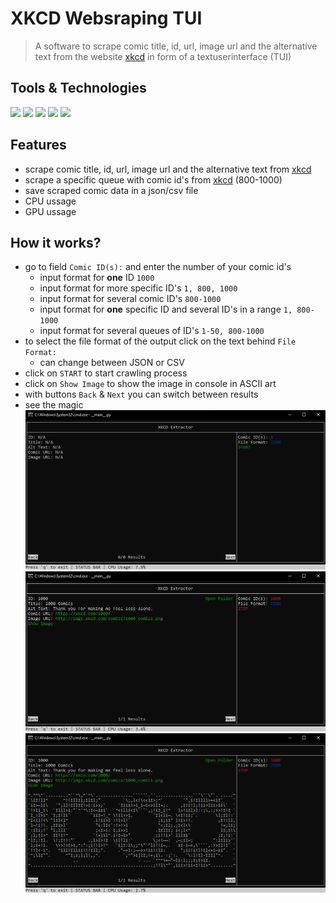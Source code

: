 # XKCD Websraping TUI 
> A software to scrape comic title, id, url, image url and the alternative text from the website [xkcd](https://xkcd.com/) in form of a textuserinterface (TUI) 


## Tools & Technologies 
![](https://img.shields.io/badge/Editor-VSC-idk?style=flat&logo=visual-studio-code&logoColor=white&color=ff00) 
![](https://img.shields.io/badge/Code-Python-idk?style=flat&logo=python&logoColor=white&color=ff00)
![](https://img.shields.io/badge/Technologie-Scrapy-idk?style=flat&logo=scrapy&logoColor=white&color=ff00)
![](https://img.shields.io/badge/Technologie-img2text-idk?style=flat&logo=img2text&logoColor=white&color=ff00)
![](https://img.shields.io/badge/Technologie-psutil-idk?style=flat&logo=psutil&logoColor=white&color=ff00)

## Features 
+ scrape comic title, id, url, image url and the alternative text from [xkcd](https://xkcd.com/)
+ scrape a specific queue with comic id's from [xkcd](https://xkcd.com/) (800-1000)
+ save scraped comic data in a json/csv file
+ CPU ussage
+ GPU ussage

## How it works?
+ go to field `Comic ID(s):` and enter the number of your comic id's
  + input format for **one** ID `1000`
  + input format for more specific ID's `1, 800, 1000`
  + input format for several comic ID's `800-1000`
  + input format for **one** specific ID and several ID's in a range `1, 800-1000`
  + input format for several queues of ID's `1-50, 800-1000`
+ to select the file format of the output click on the text behind `File Format:`
  + can change between JSON or CSV
+ click on `START` to start crawling process
+ click on `Show Image` to show the image in console in ASCII art
+ with buttons `Back` & `Next` you can switch between results
+ see the magic
![](/images/start_tui.png)
![](/images/executed_tui.png)
![](/images/ASCII_image_tui.png)
